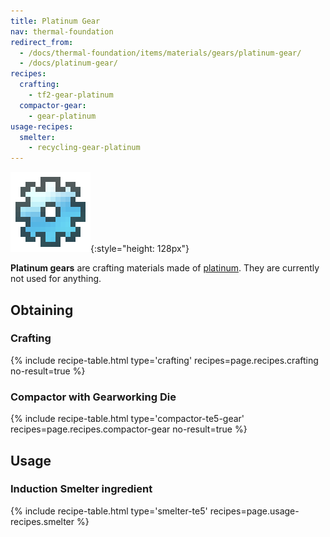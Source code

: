 ```yaml
---
title: Platinum Gear
nav: thermal-foundation
redirect_from:
  - /docs/thermal-foundation/items/materials/gears/platinum-gear/
  - /docs/platinum-gear/
recipes:
  crafting:
    - tf2-gear-platinum
  compactor-gear:
    - gear-platinum
usage-recipes:
  smelter:
    - recycling-gear-platinum
---
```


![Platinum gear](/assets/images/thermal-foundation/gear-platinum.png){:style="height: 128px"}


**Platinum gears** are crafting materials made of
[platinum](/docs/thermal-foundation/platinum-ingot/). They are currently not used for anything.


Obtaining
---------

### Crafting
{% include recipe-table.html type='crafting' recipes=page.recipes.crafting no-result=true %}

### Compactor with Gearworking Die
{% include recipe-table.html type='compactor-te5-gear' recipes=page.recipes.compactor-gear no-result=true %}


Usage
-----

### Induction Smelter ingredient
{% include recipe-table.html type='smelter-te5' recipes=page.usage-recipes.smelter %}
